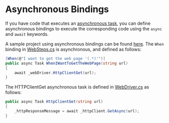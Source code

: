 # Asynchronous Bindings

If you have code that executes an [asynchronous task](https://docs.microsoft.com/en-us/dotnet/csharp/programming-guide/concepts/async/index), you can define asynchronous bindings to execute the corresponding code using the `async` and `await` keywords.

A sample project using asynchronous bindings can be found [here](https://github.com/techtalk/SpecFlow-Examples/tree/master/AsyncAwait). The `When` binding in [WebSteps.cs](https://github.com/techtalk/SpecFlow-Examples/blob/master/AsyncAwait/WebRequest.Specs/StepDefinitions/WebSteps.cs#L24) is asynchronous, and defined as follows:

``` csharp
[When(@"I want to get the web page '(.*)'")]
public async Task WhenIWantToGetTheWebPage(string url)
{
    await _webDriver.HttpClientGet(url);
}
```

The HTTPClientGet asynchronous task is defined in [WebDriver.cs](https://github.com/techtalk/SpecFlow-Examples/blob/master/AsyncAwait/WebRequest.Specs/Drivers/WebDriver.cs#L17) as follows:

``` csharp
public async Task HttpClientGet(string url)
{
    _httpResponseMessage = await _httpClient.GetAsync(url);
}
```
